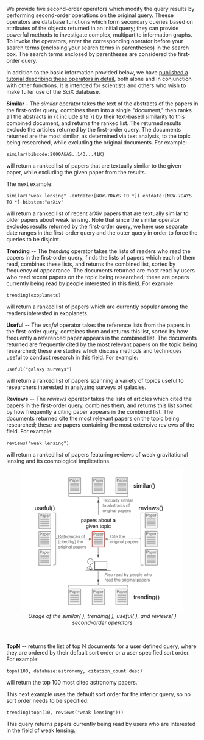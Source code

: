 We provide five second-order operators which modify the query results by performing second-order operations on the original query. Theese operators are database functions which form secondary queries based on attributes of the objects returned in an initial query; they can provide powerful methods to investigate complex, multipartite information graphs. To invoke the operators, enter the corresponding operator before your search terms (enclosing your search terms in parentheses) in the search box. The search terms enclosed by parentheses are considered the first-order query.

In addition to the basic information provided below, we have [published a tutorial describing these operators in detail](/abs/2020BAAS...52.0207K/abstract), both alone and in conjunction with other functions. It is intended for scientists and others who wish to make fuller use of the SciX database. 


**Similar** - The *similar* operator takes the text of the abstracts of the papers in the first-order query, combines them into a single "document," then ranks all the abstracts in {{ include.site }} by their text-based similarity to this combined document, and returns the ranked list. The returned results exclude the articles returned by the first-order query. The documents returned are the most similar, as determined via text analysis, to the topic being researched, while excluding the original documents. For example:

	similar(bibcode:2000A&AS..143...41K)

will return a ranked list of papers that are textually similar to the given paper, while excluding the given paper from the results.

The next example:

	similar("weak lensing" -entdate:[NOW-7DAYS TO *]) entdate:[NOW-7DAYS TO *] bibstem:"arXiv"

will return a ranked list of recent arXiv papers that are textually similar to older papers about weak lensing. Note that since the similar operator excludes results returned by the first-order query, we here use separate date ranges in the first-order query and the outer query in order to force the queries to be disjoint.

**Trending** -- The *trending* operator takes the lists of readers who read the papers in the first-order query, finds the lists of papers which each of them read, combines these lists, and returns the combined list, sorted by frequency of appearance. The documents returned are most read by users who read recent papers on the topic being researched; these are papers currently being read by people interested in this field. For example:

    trending(exoplanets)

will return a ranked list of papers which are currently popular among the readers interested in exoplanets.

**Useful** -- The *useful* operator takes the reference lists from the papers in the first-order query, combines them and returns this list, sorted by how frequently a referenced paper appears in the combined list. The documents returned are frequently cited by the most relevant papers on the topic being researched; these are studies which discuss methods and techniques useful to conduct research in this field. For example:

    useful("galaxy surveys")

will return a ranked list of papers spanning a variety of topics useful to researchers interested in analyzing surveys of galaxies.

**Reviews** -- The *reviews* operator takes the lists of articles which cited the papers in the first-order query, combines them, and returns this list sorted by how frequently a citing paper appears in the combined list. The documents returned cite the most relevant papers on the topic being researched; these are papers containing the most extensive reviews of the field. For example:

    reviews("weak lensing")

will return a ranked list of papers featuring reviews of weak gravitational lensing and its cosmological implications.

<figure>
    <img src="/help/img/second-order.png"  class="img-responsive" alt="diagram showing use of the second order operators">
    <figcaption><em><center>Usage of the similar( ), trending( ), useful( ), and reviews( ) second-order operators</center></em></figcaption>
</figure>
<br>

**TopN** -- returns the list of top N documents for a user defined query, where they are ordered by their default sort order or a user specified sort order. For example:

    topn(100, database:astronomy, citation_count desc)

will return the top 100 most cited astronomy papers.

This next example uses the default sort order for the interior query, so no sort order needs to be specified:

    trending(topn(10, reviews("weak lensing")))

This query returns papers currently being read by users who are interested in the field of weak lensing.
